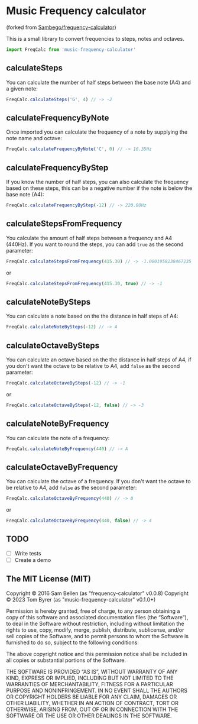 # Music Frequency calculator

(forked from [Sambego/frequency-calculator](https://github.com/Sambego/frequency-calculator))

This is a small library to convert frequencies to steps, notes and octaves.

```js
import FreqCalc from 'music-frequency-calculator'
```

## calculateSteps
You can calculate the number of half steps between the base note (A4) and a given note:
```js
FreqCalc.calculateSteps('G', 4) // -> -2
```

## calculateFrequencyByNote
Once imported you can calculate the frequency of a note by supplying the note name and octave:
```js
FreqCalc.calculateFrequencyByNote('C', 0) // -> 16.35Hz
```

## calculateFrequencyByStep
If you know the number of half steps, you can also calculate the frequency based on these steps, this can be a negative number if the note is below the base note (A4):
```js
FreqCalc.calculateFrequencyByStep(-12) // -> 220.00Hz
```

## calculateStepsFromFrequency
You calculate the amount of half steps between a frequency and A4 (440Hz). If you want to round the steps, you can add `true` as the second parameter:
```js
FreqCalc.calculateStepsFromFrequency(415.30) // -> -1.0001958238467235
```

or

```js
FreqCalc.calculateStepsFromFrequency(415.30, true) // -> -1
```

## calculateNoteBySteps
You can calculate a note based on the the distance in half steps of A4:
```js
FreqCalc.calculateNoteBySteps(-12) // -> A
```

## calculateOctaveBySteps
You can calculate an octave based on the the distance in half steps of A4, if you don't want the octave to be relative to A4, add `false` as the second parameter:
```js
FreqCalc.calculateOctaveBySteps(-12) // -> -1
```

or

```js
FreqCalc.calculateOctaveBySteps(-12, false) // -> -3
```

## calculateNoteByFrequency
You can calculate the note of a frequency:
```js
FreqCalc.calculateNoteByFrequency(440) // -> A
```

## calculateOctaveByFrequency
You can calculate the octave of a frequency. If you don't want the octave to be relative to A4, add `false` as the second parameter:
```js
FreqCalc.calculateOctaveByFrequency(440) // -> 0
```

or

```js
FreqCalc.calculateOctaveByFrequency(440, false) // -> 4
```

## TODO
- [ ] Write tests
- [ ] Create a demo

## The MIT License (MIT)
Copyright © 2016 Sam Bellen (as "frequency-calculator" v0.0.8)
Copyright © 2023 Tom Byrer (as "music-frequency-calculator" v0.1.0+)

Permission is hereby granted, free of charge, to any person
obtaining a copy of this software and associated documentation
files (the “Software”), to deal in the Software without
restriction, including without limitation the rights to use,
copy, modify, merge, publish, distribute, sublicense, and/or sell
copies of the Software, and to permit persons to whom the
Software is furnished to do so, subject to the following
conditions:

The above copyright notice and this permission notice shall be
included in all copies or substantial portions of the Software.

THE SOFTWARE IS PROVIDED “AS IS”, WITHOUT WARRANTY OF ANY KIND,
EXPRESS OR IMPLIED, INCLUDING BUT NOT LIMITED TO THE WARRANTIES
OF MERCHANTABILITY, FITNESS FOR A PARTICULAR PURPOSE AND
NONINFRINGEMENT. IN NO EVENT SHALL THE AUTHORS OR COPYRIGHT
HOLDERS BE LIABLE FOR ANY CLAIM, DAMAGES OR OTHER LIABILITY,
WHETHER IN AN ACTION OF CONTRACT, TORT OR OTHERWISE, ARISING
FROM, OUT OF OR IN CONNECTION WITH THE SOFTWARE OR THE USE OR
OTHER DEALINGS IN THE SOFTWARE.

